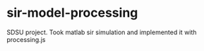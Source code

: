 sir-model-processing
====================

SDSU project. Took matlab sir simulation and implemented it with processing.js
